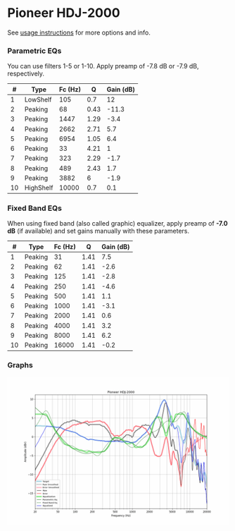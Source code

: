 # Pioneer HDJ-2000
See [usage instructions](https://github.com/jaakkopasanen/AutoEq#usage) for more options and info.

### Parametric EQs
You can use filters 1-5 or 1-10. Apply preamp of -7.8 dB or -7.9 dB, respectively.

|   # | Type      |   Fc (Hz) |    Q |   Gain (dB) |
|-----|-----------|-----------|------|-------------|
|   1 | LowShelf  |       105 | 0.7  |        12   |
|   2 | Peaking   |        68 | 0.43 |       -11.3 |
|   3 | Peaking   |      1447 | 1.29 |        -3.4 |
|   4 | Peaking   |      2662 | 2.71 |         5.7 |
|   5 | Peaking   |      6954 | 1.05 |         6.4 |
|   6 | Peaking   |        33 | 4.21 |         1   |
|   7 | Peaking   |       323 | 2.29 |        -1.7 |
|   8 | Peaking   |       489 | 2.43 |         1.7 |
|   9 | Peaking   |      3882 | 6    |        -1.9 |
|  10 | HighShelf |     10000 | 0.7  |         0.1 |

### Fixed Band EQs
When using fixed band (also called graphic) equalizer, apply preamp of **-7.0 dB** (if available) and set gains manually with these parameters.

|   # | Type    |   Fc (Hz) |    Q |   Gain (dB) |
|-----|---------|-----------|------|-------------|
|   1 | Peaking |        31 | 1.41 |         7.5 |
|   2 | Peaking |        62 | 1.41 |        -2.6 |
|   3 | Peaking |       125 | 1.41 |        -2.8 |
|   4 | Peaking |       250 | 1.41 |        -4.6 |
|   5 | Peaking |       500 | 1.41 |         1.1 |
|   6 | Peaking |      1000 | 1.41 |        -3.1 |
|   7 | Peaking |      2000 | 1.41 |         0.6 |
|   8 | Peaking |      4000 | 1.41 |         3.2 |
|   9 | Peaking |      8000 | 1.41 |         6.2 |
|  10 | Peaking |     16000 | 1.41 |        -0.2 |

### Graphs
![](./Pioneer%20HDJ-2000.png)
